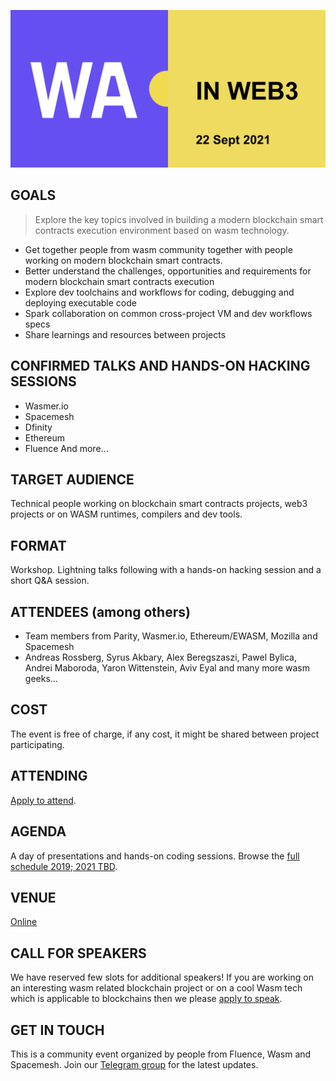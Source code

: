 ![](media/Wasm_in_web3_22_sept.png)

## GOALS
>Explore the key topics involved in building a modern blockchain smart contracts execution environment based on wasm technology.

- Get together people from wasm community together with people working on modern blockchain smart contracts.
- Better understand the challenges, opportunities and requirements for modern blockchain smart contracts execution
- Explore dev toolchains and workflows for coding, debugging and deploying executable code
- Spark collaboration on common cross-project VM and dev workflows specs
- Share learnings and resources between projects

## CONFIRMED TALKS AND HANDS-ON HACKING SESSIONS
- Wasmer.io
- Spacemesh
- Dfinity
- Ethereum
- Fluence
And more...

## TARGET AUDIENCE
Technical people working on blockchain smart contracts projects, web3 projects or on WASM runtimes, compilers and dev tools.

## FORMAT
Workshop. Lightning talks following with a hands-on hacking session and a short Q&A session.

## ATTENDEES (among others)
- Team members from Parity, Wasmer.io, Ethereum/EWASM, Mozilla and Spacemesh
- Andreas Rossberg, Syrus Akbary, Alex Beregszaszi, Pawel Bylica, Andrei Maboroda, Yaron Wittenstein, Aviv Eyal and many more wasm geeks...


## COST
The event is free of charge, if any cost, it might be shared between project participating.

## ATTENDING
[Apply to attend](https://docs.google.com/forms/d/e/1FAIpQLSczgq0BlWyGrfHq7U4FijTyOPLpfjVd8cLMLNncr4ERL74klA/viewform?usp=sf_link).

## AGENDA
A day of presentations and hands-on coding sessions.
Browse the [full schedule 2019; 2021 TBD](https://docs.google.com/spreadsheets/d/1HEsKdtzDHz_Gy-wGu9Z01yDDSdawvdylu9x_tdYFMO0/edit?usp=sharing).

## VENUE
[Online](https://hopin.com//events/wasm-in-web3/)

## CALL FOR SPEAKERS
We have reserved few slots for additional speakers! If you are working on an interesting wasm related blockchain project or on a cool Wasm tech which is applicable to blockchains then we please [apply to speak](https://docs.google.com/forms/d/e/1FAIpQLSczgq0BlWyGrfHq7U4FijTyOPLpfjVd8cLMLNncr4ERL74klA/viewform?usp=sf_link).

## GET IN TOUCH
This is a community event organized by people from Fluence, Wasm and Spacemesh. Join our [Telegram group](https://t.me/joinchat/Iw4jCW3ryD1kZTVi) for the latest updates.
